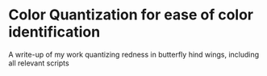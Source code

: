 # Color Quantization for ease of color identification
A write-up of my work quantizing redness in butterfly hind wings, including all relevant scripts
